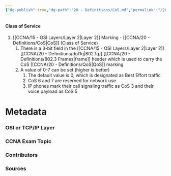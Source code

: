 ```yaml
---
{"dg-publish":true,"dg-path":"20 - Definitions/CoS.md","permalink":"/20-definitions/co-s/","tags":["defs_ccna"]}
---
```


#### Class of Service
1. [[CCNA/15 - OSI Layers/Layer 2\|Layer 2]] Marking - [[CCNA/20 - Definitions/CoS\|CoS]] (Class of Service)
	1. There is a 3-bit field in the [[CCNA/15 - OSI Layers/Layer 2\|Layer 2]] [[CCNA/20 - Definitions/dot1q\|802.1q]] [[CCNA/20 - Definitions/802.3 Frames\|frame]] header which is used to carry the CoS [[CCNA/20 - Definitions/QoS\|QoS]] marking
	2. A value of 0-7 can be set (higher is better)
		1. The default value is 0, which is designated as Best Effort traffic
		2. CoS 6 and 7 are reserved for network use
		3. IP phones mark their call signaling traffic as CoS 3 and their voice payload as CoS 5


# Metadata
### OSI or TCP/IP Layer

### CCNA Exam Topic

### Contributors

### Sources

